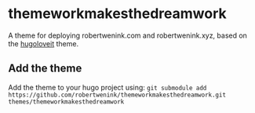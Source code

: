 # themeworkmakesthedreamwork
A theme for deploying robertwenink.com and robertwenink.xyz, based on the [hugoloveit](https://hugoloveit.com/) theme.

## Add the theme
Add the theme to your hugo project using:
```git submodule add https://github.com/robertwenink/themeworkmakesthedreamwork.git themes/themeworkmakesthedreamwork```
